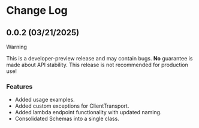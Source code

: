 # Change Log

## 0.0.2 (03/21/2025)
> [!WARNING]
> This is a developer-preview release and may contain bugs. **No** guarantee is made about API stability. 
> This release is not recommended for production use!

### Features
- Added usage examples.
- Added custom exceptions for ClientTransport.
- Added lambda endpoint functionality with updated naming.
- Consolidated Schemas into a single class.
